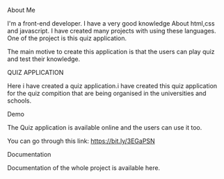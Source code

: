 About Me

I'm a front-end developer. I have a very good knowledge About html,css and javascript. I have created many projects with using these languages. One of the project is this quiz application.

The main motive to create this application is that the users can play quiz and test their knowledge.

QUIZ APPLICATION

Here i have created a quiz application.i have created this quiz application for the quiz compition that are being organised in the universities and schools.

Demo

The Quiz application is available online and the users can use it too.

You can go through this link: https://bit.ly/3EGaPSN

Documentation

Documentation of the whole project is available here.

